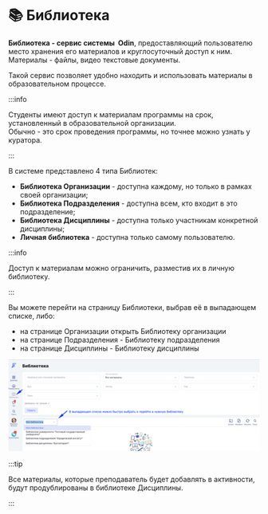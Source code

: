 # 📚 Библиотека

**Библиотека  - сервис системы  Odin**, предоставляющий пользователю место хранения  его материалов и круглосуточный доступ к ним. Материалы - файлы, видео текстовые документы.

Такой сервис позволяет удобно находить и  использовать материалы в образовательном процессе.

:::info

Студенты имеют доступ к материалам программы на срок, установленный в образовательной организации. \
Обычно - это срок проведения программы, но точнее можно узнать у куратора.

:::

В системе представлено 4 типа Библиотек:

* **Библиотека Организации** - доступна каждому, но только в рамках своей организации;&#x20;
* **Библиотека Подразделения** - доступна всем, кто входит в  это подразделение;
* **Библиотека Дисциплины** - доступна только участникам  конкретной дисциплины;
* **Личная библиотека** - доступна только самому пользователю.

:::info

Доступ к материалам можно ограничить, разместив их в личную библиотеку.

:::

Вы можете перейти на страницу Библиотеки, выбрав её в выпадающем списке, либо:

* на странице Организации открыть Библиотеку организации
* на странице Подразделения - Библиотеку подразделения
* на странице Дисциплины - Библиотеку дисциплины &#x20;

![](<../.gitbook/assets/image (73).png>)

:::tip

Все материалы, которые преподаватель будет добавлять в активности, будут продублированы в библиотеке Дисциплины.

:::
